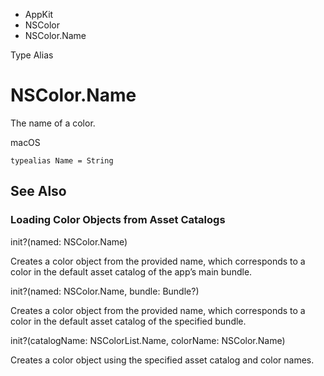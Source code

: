 

- AppKit
- NSColor
-  NSColor.Name 

Type Alias

# NSColor.Name

The name of a color.

macOS

``` source
typealias Name = String
```

## See Also

### Loading Color Objects from Asset Catalogs

init?(named: NSColor.Name)

Creates a color object from the provided name, which corresponds to a color in the default asset catalog of the app’s main bundle.

init?(named: NSColor.Name, bundle: Bundle?)

Creates a color object from the provided name, which corresponds to a color in the default asset catalog of the specified bundle.

init?(catalogName: NSColorList.Name, colorName: NSColor.Name)

Creates a color object using the specified asset catalog and color names.

